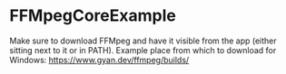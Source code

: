 # FFMpegCoreExample

Make sure to download FFMpeg and have it visible from the app (either sitting next to it or in PATH). Example place from which to download for Windows: https://www.gyan.dev/ffmpeg/builds/
